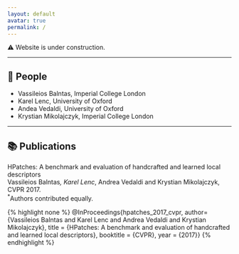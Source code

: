 ```yaml
---
layout: default
avatar: true
permalink: /
---
```

<!-- ## 🗨️ Introduction -->
⚠ Website is under construction.

---

## 👤 People

- Vassileios Balntas, Imperial College London
- Karel Lenc, University of Oxford
- Andea Vedaldi, University of Oxford
- Krystian Mikolajczyk, Imperial College London

---

## 📚 Publications
HPatches: A benchmark and evaluation of handcrafted and learned local descriptors  
Vassileios Balntas<sup>*</sup>, Karel Lenc<sup>*</sup>, Andrea Vedaldi and Krystian Mikolajczyk, CVPR 2017.  
<sup>*</sup>Authors contributed equally.

{% highlight none %}
@InProceedings{hpatches_2017_cvpr,
author={Vassileios Balntas and Karel Lenc and Andrea Vedaldi and Krystian Mikolajczyk},
title = {HPatches: A benchmark and evaluation of handcrafted and learned local descriptors},
booktitle = {CVPR},
year = {2017}}
{% endhighlight %}
